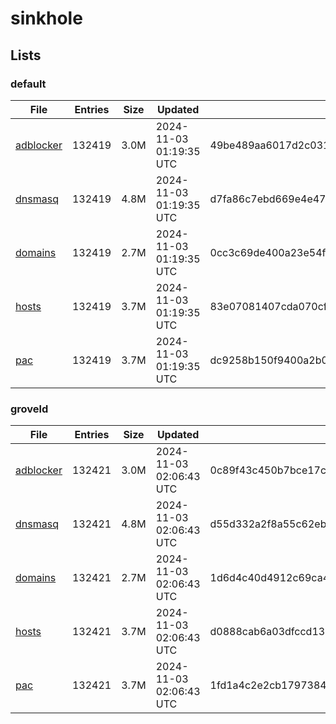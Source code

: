 # sinkhole

## Lists

### default

|File|Entries|Size|Updated|Hash|
|-|-|-|-|-|
|[adblocker](https://raw.githubusercontent.com/groveld/sinkhole/lists/default/adblocker.txt)|132419|3.0M|2024-11-03 01:19:35 UTC|49be489aa6017d2c0313dbdb1969472b9ea3fca2692e7f1f01929697f52c574d|
|[dnsmasq](https://raw.githubusercontent.com/groveld/sinkhole/lists/default/dnsmasq.txt)|132419|4.8M|2024-11-03 01:19:35 UTC|d7fa86c7ebd669e4e47dfc17881f641032e5ce926abf8756864ec15845538235|
|[domains](https://raw.githubusercontent.com/groveld/sinkhole/lists/default/domains.txt)|132419|2.7M|2024-11-03 01:19:35 UTC|0cc3c69de400a23e54f4020beca1f2108d3c1267208787d036781846de97ca36|
|[hosts](https://raw.githubusercontent.com/groveld/sinkhole/lists/default/hosts.txt)|132419|3.7M|2024-11-03 01:19:35 UTC|83e07081407cda070cf5419e6122ae2da4c920c47422f20ef52ec95f6fd66cb8|
|[pac](https://raw.githubusercontent.com/groveld/sinkhole/lists/default/pac.txt)|132419|3.7M|2024-11-03 01:19:35 UTC|dc9258b150f9400a2b039dfa755b08a7d70d7819eaaa66def904d80f40c56bc7|

### groveld

|File|Entries|Size|Updated|Hash|
|-|-|-|-|-|
|[adblocker](https://raw.githubusercontent.com/groveld/sinkhole/lists/groveld/adblocker.txt)|132421|3.0M|2024-11-03 02:06:43 UTC|0c89f43c450b7bce17c59538b1661a74ba4dd70ef3dc3493cb1be7b06f7efedf|
|[dnsmasq](https://raw.githubusercontent.com/groveld/sinkhole/lists/groveld/dnsmasq.txt)|132421|4.8M|2024-11-03 02:06:43 UTC|d55d332a2f8a55c62ebec1427e07d1f4d9ce04496e49d1365d95518064c3056d|
|[domains](https://raw.githubusercontent.com/groveld/sinkhole/lists/groveld/domains.txt)|132421|2.7M|2024-11-03 02:06:43 UTC|1d6d4c40d4912c69ca4beee61aca35ba05dcee50b8689033198756c4b2fa4671|
|[hosts](https://raw.githubusercontent.com/groveld/sinkhole/lists/groveld/hosts.txt)|132421|3.7M|2024-11-03 02:06:43 UTC|d0888cab6a03dfccd1345d9bba65e7bf3328be15b378c7116685f5b3900ea5e4|
|[pac](https://raw.githubusercontent.com/groveld/sinkhole/lists/groveld/pac.txt)|132421|3.7M|2024-11-03 02:06:43 UTC|1fd1a4c2e2cb1797384deaa123dc87a8f16be54c6209f874edf65aab4fb52bbe|
